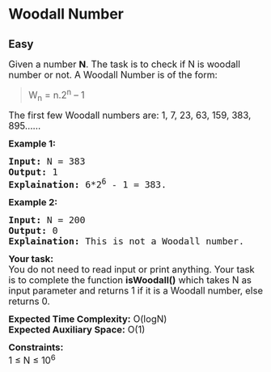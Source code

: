 # Woodall Number
## Easy 
<div class="problem-statement">
                <p></p><p><span style="font-size:18px">Given a number&nbsp;<strong>N</strong>. The task is to check if N is woodall number or not. A Woodall Number is of the form:</span></p>

<blockquote>
<p><span style="font-size:18px">W<sub>n</sub>&nbsp;= n.2<sup>n</sup>&nbsp;– 1</span></p>
</blockquote>

<p><span style="font-size:18px">The first few Woodall numbers are: 1, 7, 23, 63, 159, 383, 895……</span></p>

<p><strong><span style="font-size:18px">Example 1:</span></strong></p>

<pre><span style="font-size:18px"><strong>Input:</strong> N = 383
<strong>Output:</strong> 1
<strong>Explaination:</strong> 6*2<sup>6</sup> - 1 = 383.</span></pre>

<p><strong><span style="font-size:18px">Example 2:</span></strong></p>

<pre><span style="font-size:18px"><strong>Input:</strong> N = 200
<strong>Output:</strong> 0
<strong>Explaination:</strong> This is not a Woodall number.</span></pre>

<p><span style="font-size:18px"><strong>Your task:</strong><br>
You do not need to read input or print anything. Your task is to complete the function <strong>isWoodall()</strong> which takes N as input parameter and returns 1 if it is a Woodall number, else returns 0.</span></p>

<p><span style="font-size:18px"><strong>Expected Time Complexity:</strong> O(logN)<br>
<strong>Expected Auxiliary Space:</strong> O(1)</span></p>

<p><span style="font-size:18px"><strong>Constraints:</strong><br>
1 ≤ N ≤ 10<sup>6</sup>&nbsp;&nbsp;</span></p>
 <p></p>
            </div>